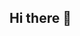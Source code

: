 ## Hi there 👋

<!--
**Madhvesh-Patel3241/Madhvesh-Patel3241** is a ✨ _special_ ✨ repository because its `README.md` (this file) appears on your GitHub profile.-->

<!-- Here are some ideas to get you started:

- 🔭 I’m currently working on ...
- 🌱 I’m currently learning ...
- 👯 I’m looking to collaborate on ...
- 🤔 I’m looking for help with ...
- 💬 Ask me about ...
- 📫 How to reach me: ...
- 😄 Pronouns: ...
- ⚡ Fun fact: ... -->

